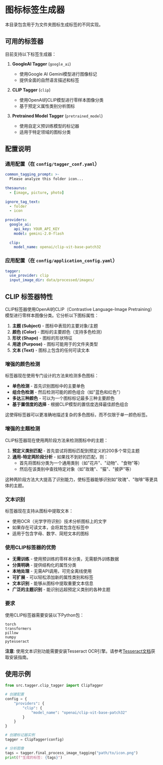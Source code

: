# 图标标签生成器

本目录包含用于为文件夹图标生成标签的不同实现。

## 可用的标签器

目前支持以下标签生成器：

1. **GoogleAI Tagger** (`google_ai`)
   - 使用Google AI Gemini模型进行图像标记
   - 提供全面的自然语言描述和标签

2. **CLIP Tagger** (`clip`)
   - 使用OpenAI的CLIP模型进行零样本图像分类
   - 基于预定义属性类别分析图标

3. **Pretrained Model Tagger** (`pretrained_model`)
   - 使用自定义预训练模型的标记器
   - 适用于特定领域的图标分类

## 配置说明

### 通用配置（在 `config/tagger_conf.yaml`）

```yaml
common_tagging_prompt: >-
  Please analyze this folder icon...
  
thesaurus:
  - [image, picture, photo]
  
ignore_tag_text:
  - folder
  - icon
  
providers:
  google_ai:
    api_key: YOUR_API_KEY
    model: gemini-2.0-flash
  
  clip:
    model_name: openai/clip-vit-base-patch32
```

### 应用配置（在 `config/application_config.yaml`）

```yaml
tagger:
  use_provider: clip
  input_image_dir: data/processed/images/
```

## CLIP 标签器特性

CLIP标签器使用OpenAI的CLIP（Contrastive Language-Image Pretraining）模型进行零样本图像分类。它分析以下图标属性：

1. **主题 (Subject)** - 图标中表现的主要对象/主题
2. **颜色 (Color)** - 图标的主要颜色（支持多色检测）
3. **形状 (Shape)** - 图标的形状特征
4. **用途 (Purpose)** - 图标可能用于的文件夹类型
5. **文本 (Text)** - 图标上包含的任何可读文本

### 增强的颜色检测

标签器现在使用专门设计的方法来检测多色图标：

- **单色检测** - 首先识别图标中的主要单色
- **组合色检测** - 然后检测可能的颜色组合（如"蓝色和红色"）
- **多达三种颜色** - 可以为一个图标标记最多三种主要颜色
- **基于置信度的选择** - 根据CLIP模型的置信度选择最佳颜色组合

这使得标签器可以更准确地描述复杂的多色图标，而不仅限于单一颜色标签。

### 增强的主题检测

CLIP标签器现在使用两阶段方法来检测图标中的主题：

1. **预定义类别匹配** - 首先尝试将图标匹配到预定义的200多个常见主题
2. **通用-特定两阶段分析** - 如果找不到好的匹配，则：
   - 首先将图标分类为一个通用类别（如"花卉"、"动物"、"食物"等）
   - 然后在该类别中查找特定对象（如"玫瑰"、"猫"、"披萨"等）

这种两阶段方法大大提高了识别能力，使标签器能够识别如"玫瑰"、"咖啡"等更具体的主题。

### 文本识别

标签器现在支持从图标中提取文本：

- 使用OCR（光学字符识别）技术分析图标上的文字
- 如果存在可读文本，会将其包含在标签中
- 适用于包含字母、数字、简短文本的图标

### 使用CLIP标签器的优势

- **无需训练** - 使用预训练的零样本分类，无需额外训练数据
- **分类明确** - 提供结构化的属性分类
- **本地处理** - 无需API调用，可完全离线使用
- **可扩展** - 可以轻松添加新的属性类别和标签
- **文本识别** - 能够从图标中提取重要文本信息
- **广泛的主题识别** - 能识别远超预定义类别的各种主题

### 要求

使用CLIP标签器需要安装以下Python包：

```
torch
transformers
pillow
numpy
pytesseract
```

**注意**: 使用文本识别功能需要安装Tesseract OCR引擎。请参考[Tesseract文档](https://github.com/tesseract-ocr/tesseract)获取安装指南。

## 使用示例

```python
from src.tagger.clip_tagger import ClipTagger

# 创建配置
config = {
    "providers": {
        "clip": {
            "model_name": "openai/clip-vit-base-patch32"
        }
    }
}

# 创建标记器实例
tagger = ClipTagger(config)

# 分析图像
tags = tagger.final_process_image_tagging("path/to/icon.png")
print(f"生成的标签: {tags}")
``` 